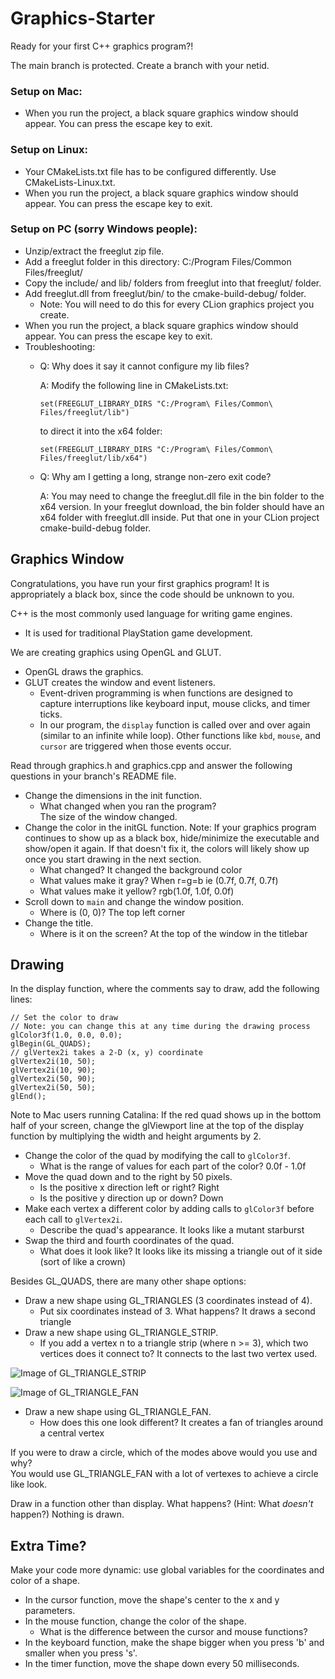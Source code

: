# Graphics-Starter

Ready for your first C++ graphics program?!

The main branch is protected. Create a branch with your netid.

### Setup on Mac:
* When you run the project, a black square graphics window should appear. You can press the escape key to exit.

### Setup on Linux:
* Your CMakeLists.txt file has to be configured differently. Use CMakeLists-Linux.txt.
* When you run the project, a black square graphics window should appear. You can press the escape key to exit.

### Setup on PC (sorry Windows people):
* Unzip/extract the freeglut zip file.
* Add a freeglut folder in this directory: C:/Program Files/Common Files/freeglut/
* Copy the include/ and lib/ folders from freeglut into that freeglut/ folder.
* Add freeglut.dll from freeglut/bin/ to the cmake-build-debug/ folder.
    * Note: You will need to do this for every CLion graphics project you create.
* When you run the project, a black square graphics window should appear. You can press the escape key to exit.
* Troubleshooting:
    * Q: Why does it say it cannot configure my lib files?
      
      A: Modify the following line in CMakeLists.txt:
      
      ```set(FREEGLUT_LIBRARY_DIRS "C:/Program\ Files/Common\ Files/freeglut/lib")```
      
      to direct it into the x64 folder:
      
      ```set(FREEGLUT_LIBRARY_DIRS "C:/Program\ Files/Common\ Files/freeglut/lib/x64")```

    * Q: Why am I getting a long, strange non-zero exit code?

      A: You may need to change the freeglut.dll file in the bin folder to the x64 version. In your freeglut download, the bin folder should have an x64 folder with freeglut.dll inside. Put that one in your CLion project cmake-build-debug folder.

## Graphics Window

Congratulations, you have run your first graphics program! It is appropriately a black box, since the code should be unknown to you.

C++ is the most commonly used language for writing game engines. 
* It is used for traditional PlayStation game development.

We are creating graphics using OpenGL and GLUT.
* OpenGL draws the graphics.
* GLUT creates the window and event listeners.
    * Event-driven programming is when functions are designed to capture interruptions like keyboard input, mouse clicks, and timer ticks.
    * In our program, the `display` function is called over and over again (similar to an infinite while loop). Other functions like `kbd`, `mouse`, and `cursor` are triggered when those events occur.
    
Read through graphics.h and graphics.cpp and answer the following questions in your branch's README file.
* Change the dimensions in the init function. 
    * What changed when you ran the program?  
    The size of the window changed.
* Change the color in the initGL function. 
Note: If your graphics program continues to show up as a black box, hide/minimize the executable and show/open it again. If that doesn't fix it, the colors will likely show up once you start drawing in the next section.
    * What changed? 
It changed the background color
    * What values make it gray?
When r=g=b ie (0.7f, 0.7f, 0.7f)
    * What values make it yellow?
rgb(1.0f, 1.0f, 0.0f)
* Scroll down to `main` and change the window position. 
    * Where is (0, 0)?
The top left corner
* Change the title.
    * Where is it on the screen?
At the top of the window in the titlebar
    
## Drawing

In the display function, where the comments say to draw, add the following lines:
```
// Set the color to draw
// Note: you can change this at any time during the drawing process
glColor3f(1.0, 0.0, 0.0);
glBegin(GL_QUADS);
// glVertex2i takes a 2-D (x, y) coordinate
glVertex2i(10, 50);
glVertex2i(10, 90);
glVertex2i(50, 90);
glVertex2i(50, 50);
glEnd();
```
Note to Mac users running Catalina: If the red quad shows up in the bottom half of your screen, change the glViewport line at the top of the display function by multiplying the width and height arguments by 2.

* Change the color of the quad by modifying the call to `glColor3f`.
    * What is the range of values for each part of the color?
  0.0f - 1.0f
* Move the quad down and to the right by 50 pixels.
    * Is the positive x direction left or right?
  Right
    * Is the positive y direction up or down?
  Down
* Make each vertex a different color by adding calls to `glColor3f` before each call to `glVertex2i`.
    * Describe the quad's appearance.
  It looks like a mutant starburst 
* Swap the third and fourth coordinates of the quad.
    * What does it look like?
It looks like its missing a triangle out of it side (sort of like a crown)

Besides GL_QUADS, there are many other shape options:
* Draw a new shape using GL_TRIANGLES (3 coordinates instead of 4).
    * Put six coordinates instead of 3. What happens?
  It draws a second triangle
* Draw a new shape using GL_TRIANGLE_STRIP.
    * If you add a vertex n to a triangle strip (where n >= 3), which two vertices does it connect to?
It connects to the last two vertex used.

![Image of GL_TRIANGLE_STRIP](triangle_strip.png)

![Image of GL_TRIANGLE_FAN](triangle_fan.png)

* Draw a new shape using GL_TRIANGLE_FAN.
    * How does this one look different?
It creates a fan of triangles around a central vertex

If you were to draw a circle, which of the modes above would you use and why?  
You would use GL_TRIANGLE_FAN with a lot of vertexes to achieve a circle like look.

Draw in a function other than display. What happens? (Hint: What *doesn't* happen?)
Nothing is drawn.

## Extra Time?

Make your code more dynamic: use global variables for the coordinates and color of a shape.
* In the cursor function, move the shape's center to the x and y parameters.
* In the mouse function, change the color of the shape.
    * What is the difference between the cursor and mouse functions?
* In the keyboard function, make the shape bigger when you press 'b' and smaller when you press 's'.
* In the timer function, move the shape down every 50 milliseconds.

